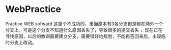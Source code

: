 WebPractice
===========

Practice WEB sofward  这是个不成功的，里面原本有3各分支但是都在两外一个分支上，可是这个分支不知道什么原因丢失了，导致很多的提交丢失
，现在正在寻找原因，以后的教训需要建立分支，需要很好地规划，不能再签回来后，出现临时分支上改动。
